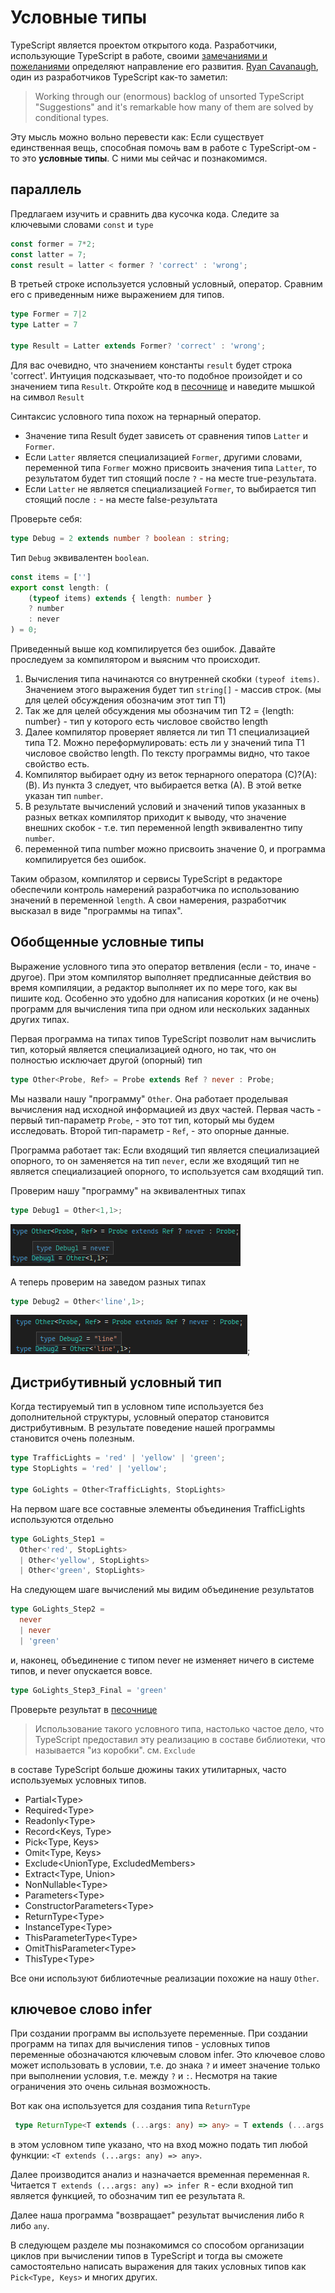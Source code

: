 # Условные типы

TypeScript является проектом открытого кода. Разработчики, использующие TypeScript в работе, своими [замечаниями и пожеланиями](https://github.com/microsoft/TypeScript/issues) определяют направление его развития. [Ryan Cavanaugh](https://twitter.com/SeaRyanC/status/1029846761718702081), один из разработчиков TypeScript как-то заметил:

> Working through our (enormous) backlog of unsorted TypeScript "Suggestions" and it's remarkable how many of them are solved by conditional types.

Эту мысль можно вольно перевести как: Если существует единственная вещь, способная помочь вам в работе с TypeScript-ом - то это **условные типы**. С ними мы сейчас и познакомимся.

## параллель

Предлагаем изучить и сравнить два кусочка кода. Следите за ключевыми словами `const` и `type`

```javascript
const former = 7*2;
const latter = 7;
const result = latter < former ? 'correct' : 'wrong';
```

В третьей строке используется условный условный, оператор. Сравним его с приведенным ниже выражением для типов.

```typescript
type Former = 7|2
type Latter = 7

type Result = Latter extends Former? 'correct' : 'wrong';
```

Для вас очевидно, что значением константы `result` будет строка 'correct'. Интуиция подсказывает, что-то подобное произойдет и со значением типа `Result`. Откройте код в [песочнице](https://www.typescriptlang.org/play?#code/MYewdgzgLgBAZiATgWwKaJgXhgdgFQBMA3AFCiSwA2AhlFOlrqWeNDIqhAK6WzY10GAHnhI0GAPwwA5KEQdgUaTABcMgO6JwAc2nMoATwAOqGADExDbDgA+BEoZMwAMrXoZrJB8dMAlTjx8Lm4MqAAe9GAAJhDmlohSMnIKSqoaWmC6REA) и наведите мышкой на символ `Result`

Синтаксис условного типа похож на тернарный оператор.

* Значение типа Result будет зависеть от сравнения типов `Latter` и `Former`.
* Если `Latter` является специализацией `Former`, другими словами, переменной типа `Former` можно присвоить значения типа `Latter`, то результатом будет тип стоящий после `?` - на месте true-результата.
* Если `Latter` не является специализацией `Former`, то выбирается тип стоящий после `:` - на месте false-результата

Проверьте себя:

```ts
type Debug = 2 extends number ? boolean : string;
```

Тип `Debug` эквивалентен `boolean`.

```ts
const items = ['']
export const length: (
    (typeof items) extends { length: number }
    ? number
    : never
) = 0;
```

Приведенный выше код компилируется без ошибок. Давайте проследуем за компилятором и выясним что происходит.

1. Вычисления типа начинаются со внутренней скобки `(typeof items)`. Значением этого выражения будет тип `string[]` - массив строк. (мы для целей обсуждения обозначим этот тип T1)
2. Так же для целей обсуждения мы обозначим тип T2 = {length: number} - тип у которого есть числовое  свойство length
3. Далее компилятор проверяет является ли тип T1 специализацией типа T2. Можно переформулировать: есть ли у значений типа T1 числовое свойство length. По тексту программы видно, что такое свойство есть.
4. Компилятор выбирает одну из веток тернарного оператора (С)?(A):(B). Из пункта 3 следует, что выбирается ветка (А). В этой ветке указан тип `number`.
5. В результате вычислений условий и значений типов указанных в разных ветках компилятор приходит к выводу, что значение внешних скобок - т.е. тип переменной length эквивалентно типу `number`.
6. переменной типа number можно присвоить значение 0, и программа компилируется без ошибок.

Таким образом, компилятор и сервисы TypeScript в редакторе обеспечили контроль намерений разработчика по использованию значений в переменной `length`. А свои намерения, разработчик высказал в виде "программы на типах".

## Обобщенные условные типы

Выражение условного типа это оператор ветвления (если - то, иначе - другое). При этом компилятор выполняет предписанные действия во время компиляции, а редактор выполняет их по мере того, как вы пишите код. Особенно это удобно для написания коротких (и не очень) программ для вычисления типа при одном или нескольких заданных других типах.

Первая программа на типах типов TypeScript позволит нам вычислить тип, который является специализацией одного, но так, что он полностью исключает другой (опорный) тип

```ts
type Other<Probe, Ref> = Probe extends Ref ? never : Probe;
```

Мы назвали нашу "программу" `Other`. Она работает проделывая вычисления над исходной информацией из двух частей. Первая часть - первый тип-параметр `Probe`, - это тот тип, который мы будем исследовать. Второй тип-параметр - `Ref`, - это опорные данные.

Программа работает так: Если входящий тип является специализацией опорного, то он заменяется на тип `never`, если же входящий тип не является специализацией опорного, то используется сам входящий тип.

Проверим нашу "программу" на эквивалентных типах

```ts
type Debug1 = Other<1,1>;
```

![вычисление для эквивалентных типов дают never](assets/never.png)

А теперь проверим на заведом разных типах

```ts
type Debug2 = Other<'line',1>;
```

![вычисление для несвязанных типов дает этот тип](assets/line.png);

## Дистрибутивный условный тип

Когда тестируемый тип в условном типе используется без дополнительной структуры, условный оператор становится дистрибутивным. В результате поведение нашей программы становится очень полезным.

```ts
type TrafficLights = 'red' | 'yellow' | 'green';
type StopLights = 'red' | 'yellow';

type GoLights = Other<TrafficLights, StopLights>
```

На первом шаге все составные элементы объединения TrafficLights используются отдельно

```ts
type GoLights_Step1 = 
  Other<'red', StopLights>
  | Other<'yellow', StopLights>
  | Other<'green', StopLights>

```

На следующем шаге вычислений мы видим объединение результатов

```ts
type GoLights_Step2 = 
  never
  | never
  | 'green'

```

и, наконец, объединение с типом never не изменяет ничего в системе типов, и never опускается вовсе.

```ts
type GoLights_Step3_Final = 'green'

```

Проверьте результат в [песочнице](https://www.typescriptlang.org/play?#code/FAFwngDgpgBA8iAFlATgHgAooPYCMoA0MASlAGYB8MAvDFnrFAB4hQB2AJgM4nkwD8MNlABuqGAC46OfAG5goSLAAqKAIZkyASwDGAGS0BzRCB60A5CigdzMAD4xzYKABsX2AO62H5w1fbm8uDQMADKINgQBsamNI5WNvaOzm6egQrBsADi2NEmZvBIqGiqGtr6RvlE4ZF5phTAQA)

> Использование такого условного типа, настолько частое дело, что TypeScript предоставил эту реализацию в составе библиотеки, что называется "из коробки". см. `Exclude`

в составе TypeScript больше дюжины таких утилитарных, часто используемых условных типов.

* Partial&lt;Type>
* Required&lt;Type>
* Readonly&lt;Type>
* Record&lt;Keys, Type>
* Pick&lt;Type, Keys>
* Omit&lt;Type, Keys>
* Exclude&lt;UnionType, ExcludedMembers>
* Extract&lt;Type, Union>
* NonNullable&lt;Type>
* Parameters&lt;Type>
* ConstructorParameters&lt;Type>
* ReturnType&lt;Type>
* InstanceType&lt;Type>
* ThisParameterType&lt;Type>
* OmitThisParameter&lt;Type>
* ThisType&lt;Type>

Все они используют библиотечные реализации похожие на нашу `Other`.

## ключевое слово infer

При создании программ вы используете переменные. При создании программ на типах для вычисления типов - условных типов переменные обозначаются ключевым словом infer. Это ключевое слово может использовать в условии, т.е. до знака `?` и имеет значение только при выполнении условия, т.е. между `?` и `:`. Несмотря на такие ограничения это очень сильная возможность.

Вот как она используется для создания типа `ReturnType`

```ts
 type ReturnType<T extends (...args: any) => any> = T extends (...args: any) => infer R ? R : any;
```

в этом условном типе указано, что на вход можно подать тип любой функции: `<T extends (...args: any) => any>`.

Далее производится анализ и назначается временная переменная `R`. Читается `T extends (...args: any) => infer R` - если входной тип является функцией, то обозначим тип ее результата `R`.

Далее наша программа "возвращает" результат вычисления либо `R` либо `any`.

В следующем разделе мы познакомимся со способом организации циклов при вычислении типов в TypeScript и тогда вы сможете самостоятельно написать выражения для таких условных типов как `Pick<Type, Keys>` и многих других.
